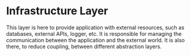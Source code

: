 # Infrastructure Layer

This layer is here to provide application with external resources, such as databases, external APIs, logger, etc. It is responsible for managing the communication between the application and the external world. It is also there, to reduce coupling, between different abstraction layers.
